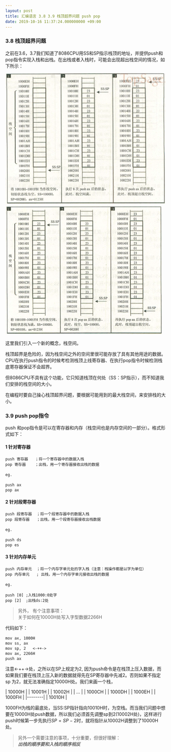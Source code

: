 ```yaml
---
layout: post
title: 汇编语言 3.8 3.9 栈顶超界问题 push pop
date: 2019-10-16 11:37:24.000000000 +09:00
---
```

### 3.8 栈顶超界问题

之前在3.6，3.7我们知道了8086CPU用SS和SP指示栈顶的地址，并提供push和pop指令实现入栈和出栈。在出栈或者入栈时，可能会出现超出栈空间的情况，如下所示：

![push超出栈](/assets/201910/2019-10-16_11-42-14.png)
![pop超出栈](/assets/201910/2019-10-16_11-47-52.png)

这里我们引入一个新的概念，栈空间。

栈顶超界是危险的，因为栈空间之外的空间里很可能存放了具有其他用途的数据。CPU在执行push指令的时候考检测栈顶上线寄存器、在执行pop指令时候检测栈底寄存器保证不会超界。

但8086CPU不具有这个功能，它只知道栈顶在何处（SS：SP指示），而不知道我们安排的栈空间的大小。

在编程时要自己操心栈顶超界问题，要根据可能用到的最大栈空间，来安排栈的大小。

### 3.9 push pop指令

push 和pop指令是可以在寄存器和内存（栈空间也是内存空间的一部分）。格式形式如下：

#### 1 针对寄存器

```
push 寄存器   ；将一个寄存器中的数据入栈
pop 寄存器    ；出栈，用一个寄存器接收出栈的数据

eg.

push ax
pop ax
```

#### 2 针对段寄存器

```
push 段寄存器  ；将一个段寄存器中的数据入栈
pop 段寄存器   ；出栈，用一个段寄存器接收出栈数据

eg.

push ds
pop es
```

#### 3 针对内存单元

```
push 内存单元  ；将一个内存字单元处的字入栈（注意：栈操作都是以字为单位）
pop 内存单元   ; 出栈，用一个内存字单元接收出栈的数据

eg.

push [0] ;入栈1000:0处字
pop [2]  ;出栈ds:2处
```

> 另外， 有个注意事项：<br>
关于如何在10000H处写入字型数据2266H

代码如下：

```
mov ax, 1000H
mov ss, ax
mov sp, 2   <-++->
mov ax, 2266H
push ax
```
注意<-++->处，之所以在SP上规定为2, 因为push命令是在栈顶上压入数据，而如果我们要在栈顶上压入新的数据就得先在SP寄存器中先减2。否则如果不指定sp 为2，就无法准确指定10000H处。我们来画一个栈，

| 10000H |
| 10001H |
| 10002H |
| ...    |
| 1000CH |
| 1000DH |
| 1000EH |
| 1000FH |
|--------|
| 10010H |

1000FH为栈的最底处，当SS:SP指针指向10010H时，为空栈。而当我们问题中想要在10000H处push数据，所以我们必须首先调整sp到2(10002H处)，这样进行push时候第一步先执行$SP=SP-2$时，就将指针从10002H调整到了10000H处。

> 另外一个需要注意的事项，十分重要，但很好理解：<br>
***出栈的顺序要和入栈的顺序相反***

